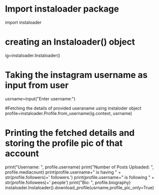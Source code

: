 # Import instaloader package
import instaloader

# creating an Instaloader() object
ig=instaloader.Instaloader()

# Taking the instagram username as input from user
usrname=input("Enter username:")

#Fetching the details of provided useraname using instaloder object
profile=instaloader.Profile.from_username(ig.context, usrname)

# Printing the fetched details and storing the profile pic of that account
print("Username: ", profile.username)
print("Number of Posts Uploaded: ", profile.mediacount)
print(profile.username+" is having " + str(profile.followers)+' followers.')
print(profile.username+" is following " + str(profile.followees)+' people')
print("Bio: ", profile.biography)
instaloader.Instaloader().download_profile(usrname,profile_pic_only=True)
